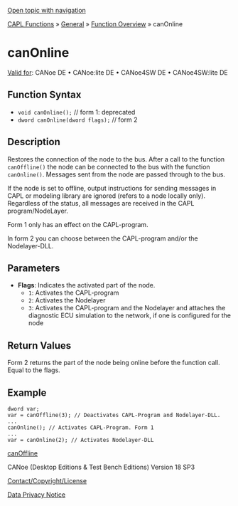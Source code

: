 [Open topic with navigation](../../../../../CANoeDEFamily.htm#Topics/CAPLFunctions/Other/Functions/CAPLfunctionCanOnline.md)

[CAPL Functions](../../CAPLfunctions.md) » [General](../CAPLGeneralStartPage.md) » [Function Overview](../CAPLfunctionsGeneralOverview.md) » canOnline

# canOnline

[Valid for](../../../Shared/FeatureAvailability.md): CANoe DE • CANoe:lite DE • CANoe4SW DE • CANoe4SW:lite DE

## Function Syntax

- `void canOnline();` // form 1: deprecated
- `dword canOnline(dword flags);` // form 2

## Description

Restores the connection of the node to the bus. After a call to the function `canOffline()` the node can be connected to the bus with the function `canOnline()`. Messages sent from the node are passed through to the bus.

If the node is set to offline, output instructions for sending messages in CAPL or modeling library are ignored (refers to a node locally only). Regardless of the status, all messages are received in the CAPL program/NodeLayer.

Form 1 only has an effect on the CAPL-program.

In form 2 you can choose between the CAPL-program and/or the Nodelayer-DLL.

## Parameters

- **Flags**: Indicates the activated part of the node.
  - `1`: Activates the CAPL-program
  - `2`: Activates the Nodelayer
  - `3`: Activates the CAPL-program and the Nodelayer and attaches the diagnostic ECU simulation to the network, if one is configured for the node

## Return Values

Form 2 returns the part of the node being online before the function call. Equal to the flags.

## Example

```plaintext
dword var;
var = canOffline(3); // Deactivates CAPL-Program and Nodelayer-DLL.
...
canOnline(); // Activates CAPL-Program. Form 1
...
var = canOnline(2); // Activates Nodelayer-DLL
```

[canOffline](CAPLfunctionCanOffline.md)

CANoe (Desktop Editions & Test Bench Editions) Version 18 SP3

[Contact/Copyright/License](../../../Shared/ContactCopyrightLicense.md)

[Data Privacy Notice](https://www.vector.com/int/en/company/get-info/privacy-policy/)
